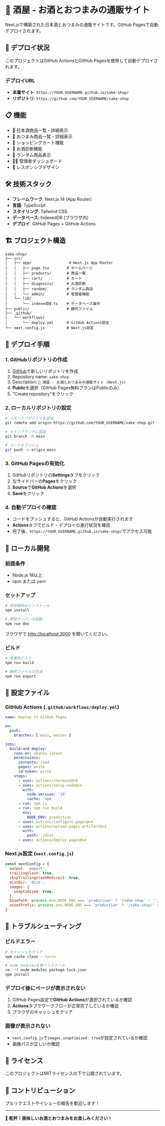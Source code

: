 # 🍶 酒屋 - お酒とおつまみの通販サイト

Next.jsで構築された日本酒とおつまみの通販サイトです。GitHub Pagesで自動デプロイされます。

## 🚀 デプロイ状況

このプロジェクトはGitHub ActionsとGitHub Pagesを使用して自動デプロイされます。

### デプロイURL
- **本番サイト**: `https://YOUR_USERNAME.github.io/sake-shop/`
- **リポジトリ**: `https://github.com/YOUR_USERNAME/sake-shop`

## 📋 機能

- 🍶 日本酒商品一覧・詳細表示
- 🥜 おつまみ商品一覧・詳細表示
- 🛒 ショッピングカート機能
- 🎯 お酒診断機能
- 🎲 ランダム商品表示
- 👨‍💼 管理者ダッシュボード
- 📱 レスポンシブデザイン

## 🛠️ 技術スタック

- **フレームワーク**: Next.js 14 (App Router)
- **言語**: TypeScript
- **スタイリング**: Tailwind CSS
- **データベース**: IndexedDB (ブラウザ内)
- **デプロイ**: GitHub Pages + GitHub Actions

## 🏗️ プロジェクト構造

```
sake-shop/
├── src/
│   ├── app/                 # Next.js App Router
│   │   ├── page.tsx        # ホームページ
│   │   ├── products/       # 商品一覧
│   │   ├── cart/           # カート
│   │   ├── diagnosis/      # お酒診断
│   │   ├── random/         # ランダム商品
│   │   └── admin/          # 管理者機能
│   └── lib/
│       └── indexedDB.ts    # データベース操作
├── public/                 # 静的ファイル
├── .github/
│   └── workflows/
│       └── deploy.yml      # GitHub Actions設定
└── next.config.js          # Next.js設定
```

## 🚀 デプロイ手順

### 1. GitHubリポジトリの作成

1. [GitHub](https://github.com/new)で新しいリポジトリを作成
2. Repository name: `sake-shop`
3. Description: `🍶 酒屋 - お酒とおつまみの通販サイト (Next.js)`
4. **Public**を選択（GitHub Pages無料プランはPublicのみ）
5. "Create repository"をクリック

### 2. ローカルリポジトリの設定

```bash
# リモートリポジトリを追加
git remote add origin https://github.com/YOUR_USERNAME/sake-shop.git

# メインブランチに設定
git branch -M main

# コードをプッシュ
git push -u origin main
```

### 3. GitHub Pagesの有効化

1. GitHubリポジトリの**Settings**タブをクリック
2. 左サイドバーの**Pages**をクリック
3. **Source**で**GitHub Actions**を選択
4. **Save**をクリック

### 4. 自動デプロイの確認

- コードをプッシュすると、GitHub Actionsが自動実行されます
- **Actions**タブでビルド・デプロイの進行状況を確認
- 完了後、`https://YOUR_USERNAME.github.io/sake-shop/`でアクセス可能

## 🔧 ローカル開発

### 前提条件

- Node.js 18以上
- npm または yarn

### セットアップ

```bash
# 依存関係のインストール
npm install

# 開発サーバーの起動
npm run dev
```

ブラウザで [http://localhost:3000](http://localhost:3000) を開いてください。

### ビルド

```bash
# 本番用ビルド
npm run build

# 静的ファイルの生成
npm run export
```

## 📁 設定ファイル

### GitHub Actions (`.github/workflows/deploy.yml`)

```yaml
name: Deploy to GitHub Pages

on:
  push:
    branches: [ main, master ]

jobs:
  build-and-deploy:
    runs-on: ubuntu-latest
    permissions:
      contents: read
      pages: write
      id-token: write
    steps:
      - uses: actions/checkout@v4
      - uses: actions/setup-node@v4
        with:
          node-version: '18'
          cache: 'npm'
      - run: npm ci
      - run: npm run build
        env:
          NODE_ENV: production
      - uses: actions/configure-pages@v4
      - uses: actions/upload-pages-artifact@v3
        with:
          path: ./dist
      - uses: actions/deploy-pages@v4
```

### Next.js設定 (`next.config.js`)

```javascript
const nextConfig = {
  output: 'export',
  trailingSlash: true,
  skipTrailingSlashRedirect: true,
  distDir: 'dist',
  images: {
    unoptimized: true,
  },
  basePath: process.env.NODE_ENV === 'production' ? '/sake-shop' : '',
  assetPrefix: process.env.NODE_ENV === 'production' ? '/sake-shop/' : '',
}
```

## 🐛 トラブルシューティング

### ビルドエラー

```bash
# キャッシュをクリア
npm cache clean --force

# node_modulesを再インストール
rm -rf node_modules package-lock.json
npm install
```

### デプロイ後にページが表示されない

1. GitHub Pages設定で**GitHub Actions**が選択されているか確認
2. **Actions**タブでワークフローが正常完了しているか確認
3. ブラウザのキャッシュをクリア

### 画像が表示されない

- `next.config.js`で`images.unoptimized: true`が設定されているか確認
- 画像パスが正しいか確認

## 📝 ライセンス

このプロジェクトはMITライセンスの下で公開されています。

## 🤝 コントリビューション

プルリクエストやイシューの報告を歓迎します！

---

**🍶 乾杯！美味しいお酒とおつまみをお楽しみください！**